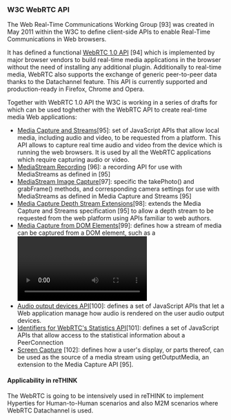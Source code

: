 ### W3C WebRTC API

The Web Real-Time Communications Working Group [93] was created in May 2011 within the W3C to define client-side APIs to enable Real-Time Communications in Web browsers.

It has defined a functional [WebRTC 1.0 API](https://w3c.github.io/webrtc-pc/) [94] which is implemented by major browser vendors to build real-time media applications in the browser without the need of installing any additional plugin. Additionally to real-time media, WebRTC also supports the exchange of generic peer-to-peer data thanks to the Datachannel feature. This API is currently supported and production-ready in Firefox, Chrome and Opera.

Together with WebRTC 1.0 API the W3C is working in a series of drafts for which can be used toghether with the WebRTC API to create real-time media Web applications:

-	[Media Capture and Streams](http://www.w3.org/TR/mediacapture-streams/)[95]: set of JavaScript APIs that allow local media, including audio and video, to be requested from a platform. This API allows to capture real time audio and video from the device which is running the web browsers. It is used by all the WebRTC applications which require capturing audio or video.
-	[MediaStream Recording](http://www.w3.org/TR/mediastream-recording/) [96]: a recording API for use with MediaStreams as defined in [95]
-	[MediaStream Image Capture](http://www.w3.org/TR/image-capture/)[97]: specific the takePhoto() and grabFrame() methods, and corresponding camera settings for use with MediaStreams as defined in Media Capture and Streams [95]
-	[Media Capture Depth Stream Extensions](http://w3c.github.io/mediacapture-depth/)[98]: extends the Media Capture and Streams specification [95] to allow a depth stream to be requested from the web platform using APIs familiar to web authors.
-	[Media Capture from DOM Elements](http://www.w3.org/TR/mediacapture-fromelement/)[99]: defines how a stream of media can be captured from a DOM element, such as a <video>, <audio>, or <canvas> element, in the form of a MediaStream [95].
-	[Audio output devices API](http://www.w3.org/TR/audio-output/)[100]: defines a set of JavaScript APIs that let a Web application manage how audio is rendered on the user audio output devices.
-	[Identifiers for WebRTC's Statistics API](http://www.w3.org/TR/webrtc-stats/)[101]: defines a set of JavaScript APIs that allow access to the statistical information about a PeerConnection
-	[Screen Capture](http://www.w3.org/TR/screen-capture/) [102]: defines how a user's display, or parts thereof, can be used as the source of a media stream using getOutputMedia, an extension to the Media Capture API [95].

#### Applicability in reTHINK

The WebRTC is going to be intensively used in reTHINK to implement Hyperties for Human-to-Human scenarios and also M2M scenarios where WebRTC Datachannel is used.
